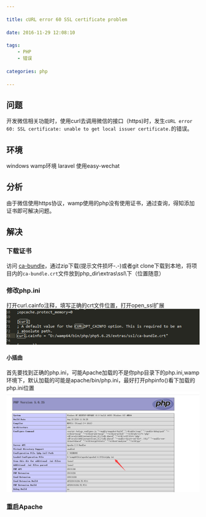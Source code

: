 ```yaml
---

title: cURL error 60 SSL certificate problem

date: 2016-11-29 12:08:10

tags:
	- PHP
	- 错误

categories: php

---
```




## 问题

开发微信相关功能时，使用curl去调用微信的接口（https)时，发生`cURL error 60: SSL certificate: unable to get local issuer certificate.`的错误。

## 环境

windows  wamp环境  laravel  使用easy-wechat

## 分析

由于微信使用https协议，wamp使用的php没有使用证书，通过查询，得知添加证书即可解决问题。
<!-- more -->

## 解决

### 下载证书

访问 [ca-bundle](https://github.com/bagder/ca-bundle/tree/e9175fec5d0c4d42de24ed6d84a06d504d5e5a09 "证书地址")，通过zip下载(提示文件损坏-.-)或者git clone下载到本地，将项目内的`ca-bundle.crt`文件放到php_dir\extras\ssl\下（位置随意）

### 修改php.ini
打开curl.cainfo注释，填写正确的crt文件位置，打开open_ssl扩展
![logo](cURL-error-60-SSL-certificate-problem/clipboard.png)



#### 小插曲
首先要找到正确的php.ini，可能Apache加载的不是你php目录下的php.ini,wamp环境下，默认加载的可能是apache/bin/php.ini，最好打开phpinfo()看下加载的php.ini位置
![logo](cURL-error-60-SSL-certificate-problem/phpinfo.png)


### 重启Apache


















